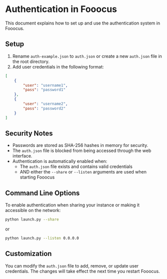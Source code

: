 # Authentication in Fooocus

This document explains how to set up and use the authentication system in Fooocus.

## Setup

1. Rename `auth-example.json` to `auth.json` or create a new `auth.json` file in the root directory.
2. Add user credentials in the following format:

```json
[
    {
        "user": "username1",
        "pass": "password1"
    },
    {
        "user": "username2",
        "pass": "password2"
    }
]
```

## Security Notes

- Passwords are stored as SHA-256 hashes in memory for security.
- The `auth.json` file is blocked from being accessed through the web interface.
- Authentication is automatically enabled when:
  - The `auth.json` file exists and contains valid credentials
  - AND either the `--share` or `--listen` arguments are used when starting Fooocus

## Command Line Options

To enable authentication when sharing your instance or making it accessible on the network:

```bash
python launch.py --share
```

or

```bash
python launch.py --listen 0.0.0.0
```

## Customization

You can modify the `auth.json` file to add, remove, or update user credentials. The changes will take effect the next time you restart Fooocus. 